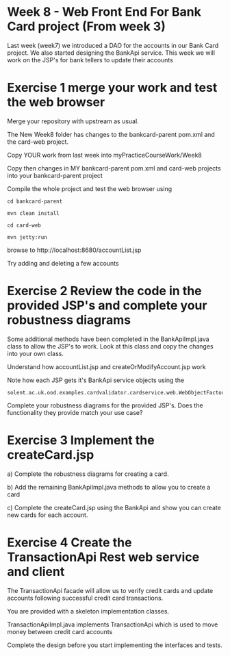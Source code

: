 # Week 8 - Web Front End For Bank Card project (From week 3)

Last week (week7) we introduced a DAO for the accounts in our Bank Card project. 
We also started designing the BankApi service.
This week we will work on the JSP's for bank tellers to update their accounts

# Exercise 1 merge your work and test the web browser

Merge your repository with upstream as usual. 

The New Week8 folder has changes to the bankcard-parent pom.xml and the card-web project.

Copy YOUR work from last week into myPracticeCourseWork/Week8

Copy then changes in MY bankcard-parent pom.xml and card-web projects into your bankcard-parent project

Compile the whole project and test the web browser using 
```
cd bankcard-parent

mvn clean install

cd card-web

mvn jetty:run
```
browse to http://localhost:8680/accountList.jsp

Try adding and deleting a few accounts


# Exercise 2 Review the code in the provided JSP's and complete your robustness diagrams

Some additional methods have been completed in the BankApiImpl.java class to allow the JSP's to work.
Look at this class and copy the changes into your own class.

Understand how accountList.jsp and createOrModifyAccount.jsp work

Note how each JSP gets it's BankApi service objects using the 
```
solent.ac.uk.ood.examples.cardvalidator.cardservice.web.WebObjectFactory
```
Complete your robustness diagrams for the provided JSP's. Does the functionality they provide match your use case?

# Exercise 3 Implement the createCard.jsp

a) Complete the robustness diagrams for creating a card.

b) Add the remaining BankApiImpl.java methods to allow you to create a card

c) Complete the createCard.jsp using the BankApi and show you can create new cards for each account.


# Exercise 4 Create the TransactionApi Rest web service and client

The TransactionApi facade will allow us to verify credit cards and update accounts following successful credit card transactions.

You are provided with a skeleton implementation classes.

TransactionApiImpl.java implements TransactionApi which is used to move money between credit card accounts 

Complete the design before you start implementing the interfaces and tests.

